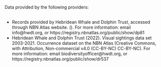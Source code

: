 <!--When using this download please use the following citation: <cite>NBN Atlas occurrence download at https://nbnatlas.org accessed on Wed Nov 02 23:27:57 UTC 2022.</cite><br><br>
!-->
Data provided by the following providers:<br><br>

<ul><li>Records provided by Hebridean Whale and Dolphin Trust, accessed through NBN Atlas website. (). For more information: email info@hwdt.org, or https://registry.nbnatlas.org/public/show/dp81</li><li>Hebridean Whale and Dolphin Trust (2022). Visual sightings data set 2003-2021. Occurrence dataset on the NBN Atlas (Creative Commons, with Attribution, Non-commercial v4.0 (CC-BY-NC) CC-BY-NC). For more information: email biodiversityofficer@hwdt.org, or https://registry.nbnatlas.org/public/show/dr537</li></ul>

<!--<br><br>More information can be found at <a href='https://docs.nbnatlas.org/guidance-for-using-data/'>citing the NBN Atlas</a>.For more information about the fields that are being downloaded please consult <a href='headings.csv'>Download Fields</a>.


<!--For more information about the fields that are being downloaded please consult <a href='headings.csv'>Download Fields</a>.